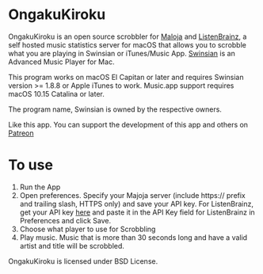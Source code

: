 # OngakuKiroku

OngakuKiroku is an open source scrobbler for [Maloja](https://github.com/krateng/maloja) and [ListenBrainz](https://listenbrainz.org), a self hosted music statistics server for macOS that allows you to scrobble what you are playing in Swinsian or iTunes/Music App. [Swinsian](https://swinsian.com) is an Advanced Music Player for Mac.

This program works on macOS El Capitan or later and requires Swinsian version >= 1.8.8 or Apple iTunes to work. Music.app support requires macOS 10.15 Catalina or later.

The program name, Swinsian is owned by the respective owners.

Like this app. You can support the development of this app and others on [Patreon](https://www.patreon.com/malupdaterosx)

# To use
1. Run the App
2. Open preferences. Specify your Majoja server (include https:// prefix and trailing slash, HTTPS only) and save your API key. For ListenBrainz, get your API key [here](https://listenbrainz.org/profile/) and paste it in the API Key field for ListenBrainz in Preferences and click Save.
3. Choose what player to use for Scrobbling
4. Play music. Music that is more than 30 seconds long and have a valid artist and title will be scrobbled.

OngakuKiroku is licensed under BSD License.
